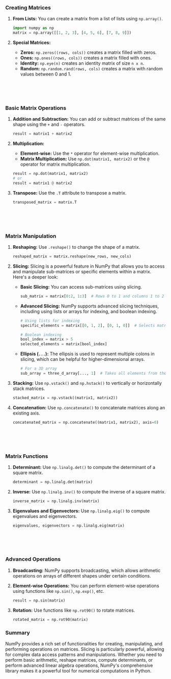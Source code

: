 
### Creating Matrices

1. **From Lists:**
   You can create a matrix from a list of lists using `np.array()`.

   ```python
   import numpy as np
   matrix = np.array([[1, 2, 3], [4, 5, 6], [7, 8, 9]])
   ```

2. **Special Matrices:**
   - **Zeros:** `np.zeros((rows, cols))` creates a matrix filled with zeros.
   - **Ones:** `np.ones((rows, cols))` creates a matrix filled with ones.
   - **Identity:** `np.eye(n)` creates an identity matrix of size `n x n`.
   - **Random:** `np.random.rand(rows, cols)` creates a matrix with random values between 0 and 1.

<br><br><br>

### Basic Matrix Operations

1. **Addition and Subtraction:**
   You can add or subtract matrices of the same shape using the `+` and `-` operators.

   ```python
   result = matrix1 + matrix2
   ```

2. **Multiplication:**
   - **Element-wise:** Use the `*` operator for element-wise multiplication.
   - **Matrix Multiplication:** Use `np.dot(matrix1, matrix2)` or the `@` operator for matrix multiplication.

   ```python
   result = np.dot(matrix1, matrix2)
   # or
   result = matrix1 @ matrix2
   ```

3. **Transpose:**
   Use the `.T` attribute to transpose a matrix.

   ```python
   transposed_matrix = matrix.T
   ```

<br><br><br>

### Matrix Manipulation

1. **Reshaping:**
   Use `.reshape()` to change the shape of a matrix.

   ```python
   reshaped_matrix = matrix.reshape(new_rows, new_cols)
   ```

2. **Slicing:**
   Slicing is a powerful feature in NumPy that allows you to access and manipulate sub-matrices or specific elements within a matrix. Here's a deeper look:

   - **Basic Slicing:** You can access sub-matrices using slicing.

     ```python
     sub_matrix = matrix[0:2, 1:3]  # Rows 0 to 1 and columns 1 to 2
     ```

   - **Advanced Slicing:** NumPy supports advanced slicing techniques, including using lists or arrays for indexing, and boolean indexing.

     ```python
     # Using lists for indexing
     specific_elements = matrix[[0, 1, 2], [0, 1, 0]]  # Selects matrix[0, 0], matrix[1, 1], matrix[2, 0]

     # Boolean indexing
     bool_index = matrix > 5
     selected_elements = matrix[bool_index]
     ```

   - **Ellipsis (`...`):** The ellipsis is used to represent multiple colons in slicing, which can be helpful for higher-dimensional arrays.

     ```python
     # For a 3D array
     sub_array = three_d_array[..., 1]  # Takes all elements from the second dimension's index 1
     ```

3. **Stacking:**
   Use `np.vstack()` and `np.hstack()` to vertically or horizontally stack matrices.

   ```python
   stacked_matrix = np.vstack((matrix1, matrix2))
   ```

4. **Concatenation:**
   Use `np.concatenate()` to concatenate matrices along an existing axis.

   ```python
   concatenated_matrix = np.concatenate((matrix1, matrix2), axis=0)
   ```

<br><br><br>

### Matrix Functions

1. **Determinant:**
   Use `np.linalg.det()` to compute the determinant of a square matrix.

   ```python
   determinant = np.linalg.det(matrix)
   ```

2. **Inverse:**
   Use `np.linalg.inv()` to compute the inverse of a square matrix.

   ```python
   inverse_matrix = np.linalg.inv(matrix)
   ```

3. **Eigenvalues and Eigenvectors:**
   Use `np.linalg.eig()` to compute eigenvalues and eigenvectors.

   ```python
   eigenvalues, eigenvectors = np.linalg.eig(matrix)
   ```
   
<br><br><br>


### Advanced Operations

1. **Broadcasting:**
   NumPy supports broadcasting, which allows arithmetic operations on arrays of different shapes under certain conditions.

2. **Element-wise Operations:**
   You can perform element-wise operations using functions like `np.sin()`, `np.exp()`, etc.

   ```python
   result = np.sin(matrix)
   ```

3. **Rotation:**
   Use functions like `np.rot90()` to rotate matrices.

   ```python
   rotated_matrix = np.rot90(matrix)
   ```

### Summary

NumPy provides a rich set of functionalities for creating, manipulating, and performing operations on matrices. Slicing is particularly powerful, allowing for complex data access patterns and manipulations. Whether you need to perform basic arithmetic, reshape matrices, compute determinants, or perform advanced linear algebra operations, NumPy's comprehensive library makes it a powerful tool for numerical computations in Python.